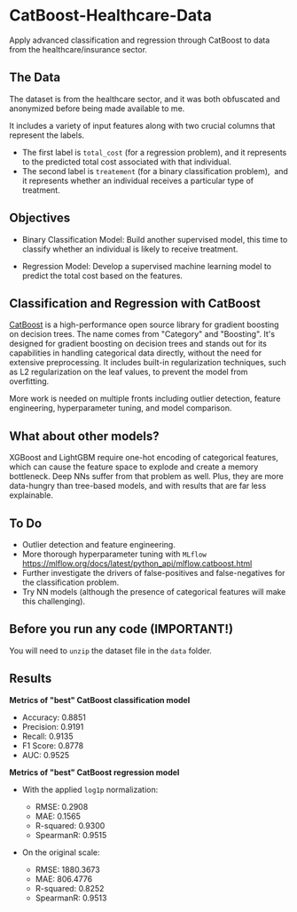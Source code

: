 # CatBoost-Healthcare-Data
Apply advanced classification and regression through CatBoost to data from the healthcare/insurance sector.

## The Data
The dataset is from the healthcare sector, and it was both obfuscated and anonymized before being made available to me. 

It includes a variety of input features along with two crucial columns that represent the labels. 
- The first label is `total_cost` (for a regression problem), and it represents to the predicted total cost associated with that individual.
- The second label is `treatement` (for a binary classification problem),  and it represents whether an individual receives a particular type of treatment.

## Objectives
- Binary Classification Model: Build another supervised model, this time to classify whether an individual is likely to receive treatment. 

- Regression Model: Develop a supervised machine learning model to predict the total cost based on the features.

## Classification and Regression with CatBoost
[CatBoost](https://catboost.ai/) is a high-performance open source library for gradient boosting on decision trees. The name comes from "Category" and "Boosting". It's designed for gradient boosting on decision trees and stands out for its capabilities in handling categorical data directly, without the need for extensive preprocessing. It includes built-in regularization techniques, such as L2 regularization on the leaf values, to prevent the model from overfitting.

More work is needed on multiple fronts including outlier detection, feature engineering, hyperparameter tuning, and model comparison.

## What about other models?
XGBoost and LightGBM require one-hot encoding of categorical features, which can cause the feature space to explode and create a memory bottleneck. Deep NNs suffer from that problem as well. Plus, they are more data-hungry than tree-based models, and with results that are far less explainable.

## To Do
- Outlier detection and feature engineering.
- More thorough hyperparameter tuning with `MLflow` https://mlflow.org/docs/latest/python_api/mlflow.catboost.html
- Further investigate the drivers of false-positives and false-negatives for the classification problem.
- Try NN models (although the presence of categorical features will make this challenging).

## Before you run any code (**IMPORTANT!**)
You will need to `unzip` the dataset file in the `data` folder.

## Results

**Metrics of "best" CatBoost classification model**
- Accuracy: 0.8851
- Precision: 0.9191
- Recall: 0.9135
- F1 Score: 0.8778
- AUC: 0.9525

**Metrics of "best" CatBoost regression model**
- With the applied `log1p` normalization:
	- RMSE: 0.2908
	- MAE: 0.1565
	- R-squared: 0.9300
	- SpearmanR: 0.9515

- On the original scale:
	- RMSE: 1880.3673
	- MAE: 806.4776
	- R-squared: 0.8252
	- SpearmanR: 0.9513